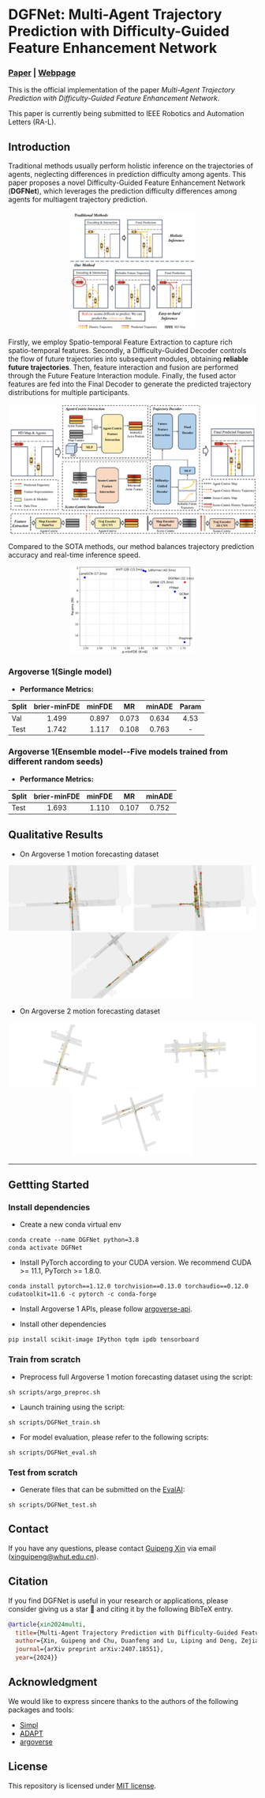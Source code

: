 # DGFNet: Multi-Agent Trajectory Prediction with Difficulty-Guided Feature Enhancement Network
### [Paper](https://arxiv.org/abs/2407.18551) | [Webpage](https://github.com/XinGP/DGFNet)
This is the official implementation of the paper *Multi-Agent Trajectory Prediction with Difficulty-Guided Feature Enhancement Network*.

This paper is currently being submitted to IEEE Robotics and Automation Letters (RA-L).

## Introduction

Traditional methods usually perform holistic inference on the trajectories of agents, neglecting differences in prediction difficulty among agents. This paper proposes a novel Difficulty-Guided Feature Enhancement Network (**DGFNet**), which leverages the prediction difficulty differences among agents for multiagent trajectory prediction.

<p align="center">
  <img src="files/Intro.jpg" width="50%" height="50%">
</p>

Firstly, we employ Spatio-temporal Feature Extraction to capture rich spatio-temporal features. Secondly, a Difficulty-Guided Decoder controls the flow of future trajectories into subsequent modules, obtaining **reliable future trajectories**. Then, feature interaction and fusion are performed through the Future Feature Interaction module. Finally, the fused actor features are fed into the Final Decoder to generate the predicted trajectory distributions for multiple participants.

<p align="center">
  <img src="files/DGFNet.jpg">
</p>

Compared to the SOTA methods, our method balances trajectory prediction accuracy and real-time inference speed. 

<p align="center">
  <img src="files/Param.png" width="50%" height="50%">
</p>

### Argoverse 1(Single model)
- **Performance Metrics:**

| Split | brier-minFDE | minFDE | MR | minADE | Param |
|-------|:------------:|:------:|:--:|:------:|:------:|
| Val   | 1.499       | 0.897 | 0.073 | 0.634 | 4.53 |
| Test  | 1.742       | 1.117 | 0.108 | 0.763 | - |

### Argoverse 1(Ensemble model--Five models trained from different random seeds)
- **Performance Metrics:**

| Split | brier-minFDE | minFDE | MR | minADE |
|-------|:------------:|:------:|:--:|:------:|
| Test  | 1.693       | 1.110 | 0.107 | 0.752 | 

## Qualitative Results

* On Argoverse 1 motion forecasting dataset
<p align="center">
  <img src="files/AV1-1.png" width = "250"/>
  <img src="files/AV1-2.png" width = "250"/>
  <img src="files/AV1-3.png" width = "250"/>
</p>

* On Argoverse 2 motion forecasting dataset
<p align="center">
  <img src="files/AV2-1.png" width = "250"/>
  <img src="files/AV2-2.png" width = "250"/>
  <img src="files/AV2-3.png" width = "250"/>
</p>

----


## Gettting Started

### Install dependencies
- Create a new conda virtual env
```
conda create --name DGFNet python=3.8
conda activate DGFNet
```

- Install PyTorch according to your CUDA version. We recommend CUDA >= 11.1, PyTorch >= 1.8.0.
```
conda install pytorch==1.12.0 torchvision==0.13.0 torchaudio==0.12.0 cudatoolkit=11.6 -c pytorch -c conda-forge
```

- Install Argoverse 1 APIs, please follow [argoverse-api](https://github.com/argoai/argoverse-api).

- Install other dependencies
```
pip install scikit-image IPython tqdm ipdb tensorboard
```

### Train from scratch

- Preprocess full Argoverse 1 motion forecasting dataset using the script:
```
sh scripts/argo_preproc.sh
```

- Launch training using the script:
```
sh scripts/DGFNet_train.sh
```

- For model evaluation, please refer to the following scripts:
```
sh scripts/DGFNet_eval.sh
```

### Test from scratch

- Generate files that can be submitted on the [EvalAI](https://eval.ai/web/challenges/challenge-page/454/submission):
```
sh scripts/DGFNet_test.sh
```

## Contact
If you have any questions, please contact [Guipeng Xin](https://github.com/XinGP) via email (xinguipeng@whut.edu.cn).

## Citation
If you find DGFNet is useful in your research or applications, please consider giving us a star 🌟 and citing it by the following BibTeX entry.
```bibtex
@article{xin2024multi,
  title={Multi-Agent Trajectory Prediction with Difficulty-Guided Feature Enhancement Network},
  author={Xin, Guipeng and Chu, Duanfeng and Lu, Liping and Deng, Zejian and Lu, Yuang and Wu, Xigang},
  journal={arXiv preprint arXiv:2407.18551},
  year={2024}}
```

## Acknowledgment
We would like to express sincere thanks to the authors of the following packages and tools:
- [Simpl](https://github.com/HKUST-Aerial-Robotics/SIMPL)
- [ADAPT](https://github.com/gorkaydemir/ADAPT)
- [argoverse](https://github.com/argoverse)

## License
This repository is licensed under [MIT license](https://github.com/XinGP/DGFNet/blob/main/LICENSE).
